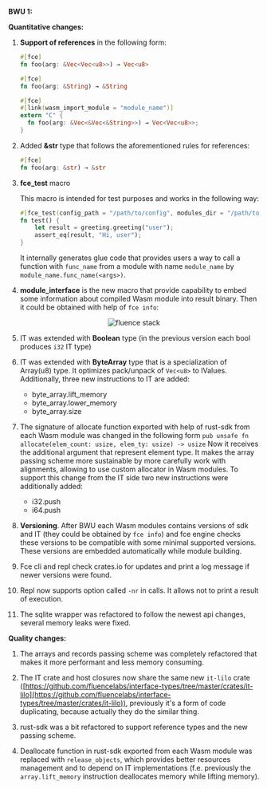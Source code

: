 **BWU 1:**

**Quantitative changes:**

1. **Support of references** in the following form:
     ```rust
    #[fce]
    fn foo(arg: &Vec<Vec<u8>>) → Vec<u8>
    ```

    ```rust
    #[fce]
    fn foo(arg: &String) → &String
   ```

    ```rust
    #[fce]
    #[link(wasm_import_module = "module_name")]
    extern "C" {
      fn foo(arg: &Vec<&Vec<&String>>) → Vec<Vec<u8>>;
    }
   ```
    

2. Added **&str** type that follows the aforementioned rules for references:
     ```rust
    #[fce]
    fn foo(arg: &str) → &str
    ```
   

3. **fce_test** macro

    This macro is intended for test purposes and works in the following way:

    ```rust
    #[fce_test(config_path = "/path/to/config", modules_dir = "/path/to/service/modules/dir")]
    fn test() { 
        let result = greeting.greeting("user");
        assert_eq(result, "Hi, user"); 
    }
   ```

    It internally generates glue code that provides users a way to call a function with `func_name` from a module with name `module_name` by `module_name.func_name(<args>)`.

4. **module_interface** is the new macro that provide capability to embed some information about compiled Wasm module into result binary. Then it could be obtained with help of `fce info`: 

<p align="center" width="100%">
    <img alt="fluence stack" align="center" src="images/fce_info.png" />
</p>


5.  IT was extended with **Boolean** type (in the previous version each bool produces `i32` IT type)


6. IT was extended with **ByteArray** type that is a specialization of Array(u8) type. It optimizes pack/unpack of `Vec<u8>` to IValues. Additionally, three new instructions to IT are added:

   - byte_array.lift_memory
   - byte_array.lower_memory
   - byte_array.size


7. The signature of allocate function exported with help of rust-sdk from each Wasm module was changed in the following form
`pub unsafe fn allocate(elem_count: usize, elem_ty: usize) -> usize`
Now it receives the additional argument that represent element type. It makes the array passing scheme more sustainable by more carefully work with alignments, allowing to use custom allocator in Wasm modules. To support this change from the IT side two new instructions were additionally added:

   - i32.push
   - i64.push


8. **Versioning**. After BWU each Wasm modules contains versions of sdk and IT (they could be obtained by `fce info`) and fce engine checks these versions to be compatible with some minimal supported versions. These versions are embedded automatically while module building.


9. Fce cli and repl check crates.io for updates and print a log message if newer versions were found. 


10. Repl now supports option called `-nr` in calls. It allows not to print a result of execution.


11. The sqlite wrapper was refactored to follow the newest api changes, several memory leaks were fixed.


**Quality changes:**

1. The arrays and records passing scheme was completely refactored that makes it more performant and less memory consuming.
   

2. The IT crate and host closures now share the same new `it-lilo` crate ([https://github.com/fluencelabs/interface-types/tree/master/crates/it-lilo](https://github.com/fluencelabs/interface-types/tree/master/crates/it-lilo)), previously it's a form of code duplicating, because actually they do the similar thing.


3. rust-sdk was a bit refactored to support reference types and the new passing scheme.


4. Deallocate function in rust-sdk exported from each Wasm module was replaced with `release_objects`, which provides better resources management and to depend on IT implementations (f.e. previously the `array.lift_memory` instruction deallocates memory while lifting memory).
